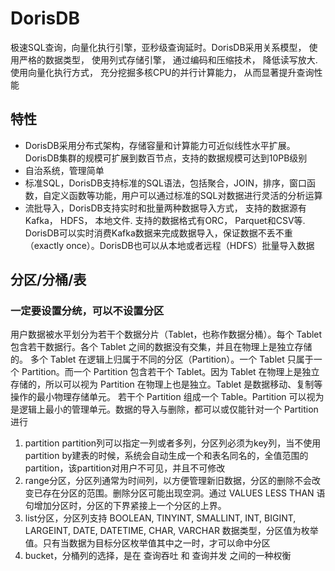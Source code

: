 # DorisDB

极速SQL查询，向量化执行引擎，亚秒级查询延时。DorisDB采用关系模型， 使用严格的数据类型， 使用列式存储引擎， 通过编码和压缩技术， 降低读写放大. 使用向量化执行方式， 充分挖掘多核CPU的并行计算能力， 从而显著提升查询性能

## 特性

- DorisDB采用分布式架构，存储容量和计算能力可近似线性水平扩展。DorisDB集群的规模可扩展到数百节点，支持的数据规模可达到10PB级别
- 自治系统，管理简单
- 标准SQL，DorisDB支持标准的SQL语法，包括聚合，JOIN，排序，窗口函数，自定义函数等功能，用户可以通过标准的SQL对数据进行灵活的分析运算
- 流批导入，DorisDB支持实时和批量两种数据导入方式， 支持的数据源有Kafka， HDFS， 本地文件. 支持的数据格式有ORC， Parquet和CSV等.
  DorisDB可以实时消费Kafka数据来完成数据导入，保证数据不丢不重（exactly once）。DorisDB也可以从本地或者远程（HDFS）批量导入数据

## 分区/分桶/表

### 一定要设置分统，可以不设置分区

用户数据被水平划分为若干个数据分片（Tablet，也称作数据分桶）。每个 Tablet 包含若干数据行。各个 Tablet 之间的数据没有交集，并且在物理上是独立存储的。 多个 Tablet
在逻辑上归属于不同的分区（Partition）。一个 Tablet 只属于一个 Partition。而一个 Partition 包含若干个 Tablet。因为 Tablet 在物理上是独立存储的，所以可以视为 Partition
在物理上也是独立。Tablet 是数据移动、复制等操作的最小物理存储单元。 若干个 Partition 组成一个 Table。Partition 可以视为是逻辑上最小的管理单元。数据的导入与删除，都可以或仅能针对一个 Partition
进行

1. partition partition列可以指定一列或者多列，分区列必须为key列，当不使用partition
   by建表的时候，系统会自动生成一个和表名同名的，全值范围的partition，该partition对用户不可见，并且不可修改
2. range分区，分区列通常为时间列，以方便管理新旧数据，分区的删除不会改变已存在分区的范围。删除分区可能出现空洞。通过 VALUES LESS THAN 语句增加分区时，分区的下界紧接上一个分区的上界。
3. list分区，分区列支持 BOOLEAN, TINYINT, SMALLINT, INT, BIGINT, LARGEINT, DATE, DATETIME, CHAR, VARCHAR
   数据类型，分区值为枚举值。只有当数据为目标分区枚举值其中之一时，才可以命中分区
4. bucket，分桶列的选择，是在 查询吞吐 和 查询并发 之间的一种权衡